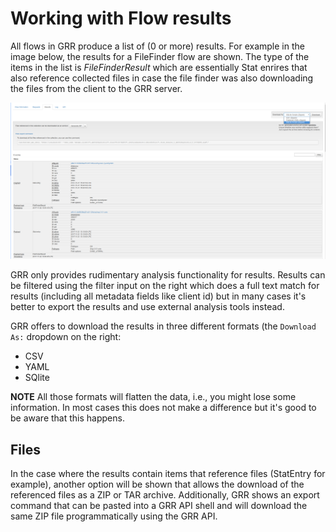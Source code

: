 # Working with Flow results

All flows in GRR produce a list of (0 or more) results. For example in the image below, the results for a FileFinder flow are shown. The type of the items in the list is *FileFinderResult* which are essentially Stat enrires that also reference collected files in case the file finder was also downloading the files from the client to the GRR server.

![Flow Results](../../images/flow_results.png "Results for a FileFinder flow")

GRR only provides rudimentary analysis functionality for results. Results can be filtered using the filter input on the right which does a full text match for results (including all metadata fields like client id) but in many cases it's better to export the results and use external analysis tools instead.

GRR offers to download the results in three different formats (the `Download As:` dropdown on the right:
- CSV
- YAML
- SQlite

**NOTE** All those formats will flatten the data, i.e., you might lose some information. In most cases this does not make a difference but it's good to be aware that this happens.

## Files ##

In the case where the results contain items that reference files (StatEntry for example), another option will be shown that allows the download of the referenced files as a ZIP or TAR archive. Additionally, GRR shows an export command that can be pasted into a GRR API shell and will download the same ZIP file programmatically using the GRR API.



